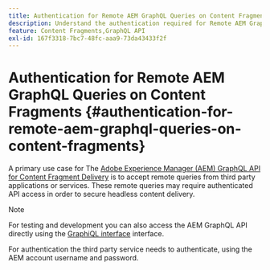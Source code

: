 ```yaml
---
title: Authentication for Remote AEM GraphQL Queries on Content Fragments
description: Understand the authentication required for Remote AEM GraphQL queries in order to secure your headless content delivery.
feature: Content Fragments,GraphQL API
exl-id: 167f3318-7bc7-48fc-aaa9-73da43433f2f
---
```

# Authentication for Remote AEM GraphQL Queries on Content Fragments {#authentication-for-remote-aem-graphql-queries-on-content-fragments}

A primary use case for The [Adobe Experience Manager (AEM) GraphQL API for Content Fragment Delivery](/help/sites-developing/headless/graphql-api/graphql-api-content-fragments.md) is to accept remote queries from third party applications or services. These remote queries may require authenticated API access in order to secure headless content delivery.

>[!NOTE]
>
>For testing and development you can also access the AEM GraphQL API directly using the [GraphiQL interface](/help/sites-developing/headless/graphql-api/graphql-api-content-fragments.md#graphiql-interface) interface.

For authentication the third party service needs to authenticate, using the AEM account username and password.

<!-- 6.5.10.0 - does this content/page need to be migrated? -->

<!--
For authentication the third party service needs to [retrieve an Access Token](#retrieving-access-token), that can then be [used in the GraphQL Request](#use-access-token-in-graphql-request).

## Retrieving an Access Token {#retrieving-access-token}

See [Generating Access Tokens for Server Side APIs](/help/sites-developing/generating-access-tokens-for-server-side-apis.md) for full details.

## Using the Access Token in a GraphQL Request {#use-access-token-in-graphql-request}

For a third party service to connect with an AEM instance it needs to have an *Access Token*. The service must then add this token to the `Authorization` header on the POST request. 

For example, a GraphQL Authorization Header:

```xml
Authorization: Bearer <access_token>
```

## Permission Requirements {#permission-requirements}

All requests made using the access token will actually be made *by the user account that generated the token*. 

This means that you need to check that the account has the permissions required to run GraphQL queries. 

You can check this by using GraphiQL on the local instance.
-->
